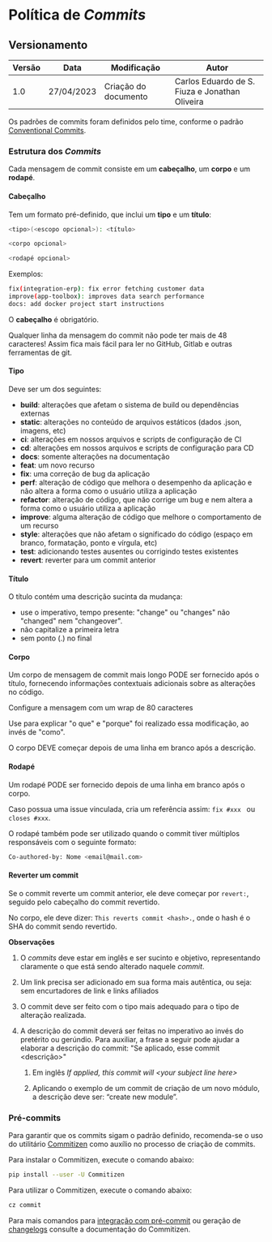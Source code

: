 # Política de _Commits_

## Versionamento

| Versão | Data | Modificação | Autor |
|--|--|--|--|
|1.0| 27/04/2023 | Criação do documento | Carlos Eduardo de S. Fiuza e Jonathan Oliveira |

Os padrões de commits foram definidos pelo time, conforme o padrão [Conventional Commits](https://conventionalcommits.org/).

### Estrutura dos _Commits_

Cada mensagem de commit consiste em um **cabeçalho**, um **corpo** e um **rodapé**.

#### Cabeçalho

Tem um formato pré-definido, que inclui um **tipo** e um **título**:

  ```bash
  <tipo>(<escopo opcional>): <título>

  <corpo opcional>

  <rodapé opcional>
  ```

Exemplos:

  ```bash
  fix(integration-erp): fix error fetching customer data
  improve(app-toolbox): improves data search performance
  docs: add docker project start instructions
  ```

O **cabeçalho** é obrigatório.

Qualquer linha da mensagem do commit não pode ter mais de 48 caracteres! Assim fica mais fácil para ler no GitHub, Gitlab e outras ferramentas de git.

#### Tipo

Deve ser um dos seguintes:

* **build**: alterações que afetam o sistema de build ou dependências externas
* **static**: alterações no conteúdo de arquivos estáticos (dados .json, imagens, etc)
* **ci**: alterações em nossos arquivos e scripts de configuração de CI
* **cd**: alterações em nossos arquivos e scripts de configuração para CD
* **docs**: somente alterações na documentação
* **feat**: um novo recurso
* **fix**: uma correção de bug da aplicação
* **perf**: alteração de código que melhora o desempenho da aplicação e não altera a forma como o usuário utiliza a aplicação
* **refactor**: alteração de código, que não corrige um bug e nem altera a forma como o usuário utiliza a aplicação
* **improve**: alguma alteração de código que melhore o comportamento de um recurso
* **style**: alterações que não afetam o significado do código (espaço em branco, formatação, ponto e vírgula, etc)
* **test**: adicionando testes ausentes ou corrigindo testes existentes
* **revert**: reverter para um commit anterior

#### Título

O título contém uma descrição sucinta da mudança:

* use o imperativo, tempo presente: "change" ou "changes" não "changed" nem "changeover".
* não capitalize a primeira letra
* sem ponto (.) no final

#### Corpo

Um corpo de mensagem de commit mais longo PODE ser fornecido após o título, fornecendo informações contextuais adicionais sobre as alterações no código.

Configure a mensagem com um wrap de 80 caracteres

Use para explicar "o que" e "porque" foi realizado essa modificação, ao invés de "como".

O corpo DEVE começar depois de uma linha em branco após a descrição.

#### Rodapé

Um rodapé PODE ser fornecido depois de uma linha em branco após o corpo.

Caso possua uma issue vinculada, cria um referência assim: `fix #xxx ` ou `closes #xxx`.

O rodapé também pode ser utilizado quando o commit tiver múltiplos responsáveis com o seguinte formato:
  
  ```bash
  Co-authored-by: Nome <email@mail.com>
  ```

#### Reverter um commit

Se o commit reverte um commit anterior, ele deve começar por `revert:`, seguido pelo cabeçalho do commit revertido.

No corpo, ele deve dizer: `This reverts commit <hash>.`, onde o hash é o SHA do commit sendo revertido.

**Observações**

1. O _commits_ deve estar em inglês e ser sucinto e objetivo, representando claramente o que está sendo alterado naquele _commit_.

2. Um link precisa ser adicionado em sua forma mais autêntica, ou seja: sem encurtadores de link e links afiliados

3. O commit deve ser feito com o tipo mais adequado para o tipo de alteração realizada.

4. A descrição do commit deverá ser feitas no imperativo ao invés do pretérito ou gerúndio. Para auxiliar, a frase a seguir pode ajudar a elaborar a descrição do commit: "Se aplicado, esse commit <descrição>"
      1. Em inglês _If applied, this commit will <your subject line here\>_

      2. Aplicando o exemplo de um commit de criação de um novo módulo, a descrição deve ser: “create new module”.

### Pré-commits

Para garantir que os commits sigam o padrão definido, recomenda-se o uso do utilitário [Commitizen](https://commitizen-tools.github.io/commitizen/) como auxílio no processo de criação de commits.

Para instalar o Commitizen, execute o comando abaixo:

```bash
pip install --user -U Commitizen
```

Para utilizar o Commitizen, execute o comando abaixo:

```bash
cz commit
```

Para mais comandos para [integração com pré-commit](https://commitizen-tools.github.io/commitizen/getting_started/#integration-with-pre-commit) ou geração de [changelogs](https://commitizen-tools.github.io/commitizen/changelog/) consulte a documentação do Commitizen.
